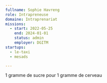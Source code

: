 ```yaml
---
fullname: Sophie Havreng
role: Intrapreneuse
domaine: Intraprenariat
missions:
  - start: 2022-05-25
    end: 2024-01-01
    status: admin
    employer: DGITM
startups:
  - le-taxi
  - mesads

---
```



1 gramme de sucre pour 1 gramme de cerveau
